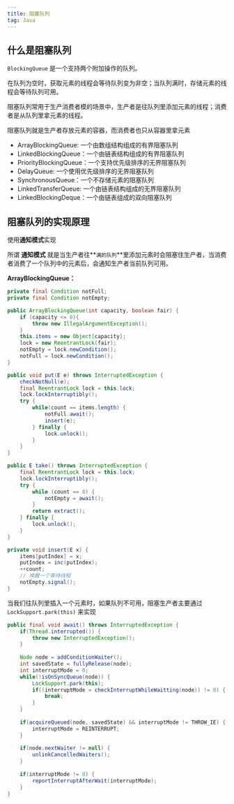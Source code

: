 ```yaml
---
title: 阻塞队列
tag: Java
---
```


## 什么是阻塞队列

`BlockingQueue` 是一个支持两个附加操作的队列。

在队列为空时，获取元素的线程会等待队列变为非空；当队列满时，存储元素的线程会等待队列可用。

阻塞队列常用于生产消费者模的场景中，生产者是往队列里添加元素的线程；消费者是从队列里拿元素的线程。

阻塞队列就是生产者存放元素的容器，而消费者也只从容器里拿元素

* ArrayBlockingQueue: 一个由数组结构组成的有界阻塞队列
* LinkedBlockingQueue：一个由链表结构组成的有界阻塞队列
* PriorityBlockingQueue：一个支持优先级排序的无界阻塞队列
* DelayQueue: 一个使用优先级排序的无界阻塞队列
* SynchronousQueue：一个不存储元素的阻塞队列
* LinkedTransferQueue: 一个由链表结构组成的无界阻塞队列
* LinkedBlockingDeque：一个由链表组成的双向阻塞队列

## 阻塞队列的实现原理

使用**通知模式**实现

所谓 **通知模式** 就是当生产者往**`满的队列`**里添加元素时会阻塞住生产者，当消费者消费了一个队列中的元素后，会通知生产者当前队列可用。

**ArrayBlockingQueue：**

```Java
private final Condition notFull;
private final Condition notEmpty;

public ArrayBlockingQueue(int capacity, boolean fair) {
    if (capacity <= 0){
	    throw new IllegalArgumentException();        
    }
    this.items = new Object[capacity];
    lock = new ReentrantLock(fair);
    notEmpty = lock.newCondition();
    notFull = lock.newCondition();
}

public void put(E e) throws InterruptedException {
    checkNotNull(e);
    final ReentrantLock lock = this.lock;
    lock.lockInterruptibly();
    try {
        while(count == items.length) {
            notFull.await();
            insert(e);
        } finally {
            lock.unlock();
        }
    }
}

public E take() throws InterruptedException {
    final ReentrantLock lock = this.lock;
    lock.lockInterruptibly();
    try {
        while (count == 0) {
            notEmpty = await();
        }
        return extract();
    } finally {
        lock.unlock();
    }
}

private void insert(E x) {
    items[putIndex] = x;
    putIndex = inc(putIndex);
    ++count;
    // 唤醒一个等待线程
    notEmpty.signal();
} 
```

当我们往队列里插入一个元素时，如果队列不可用，阻塞生产者主要通过 `LockSupport.park(this)`  来实现

```java
public final void await() throws InterruptedException {
    if(Thread.interrupted()) {
        throw new InterruptedException();
    }
    
    Node node = addConditionWaiter();
    int savedState = fullyRelease(node);
    int interruptMode = 0;
    while(!isOnSyncQueue(node)) {
        LockSupport.park(this);
        if((interruptMode = checkInterruptWhileWaitting(node)) != 0) {
            break;
        }
    }
    
    if(acquireQueued(node, savedState) && interruptMode != THROW_IE) {
        interruptMode = REINTERRUPT;
    }
    
    if(node.nextWaiter != null) {
        unlinkCancelledWaiters();
    }
    
    if(interruptMode != 0) {
        reportInterruptAfterWait(interruptMode);
    }
}
```

